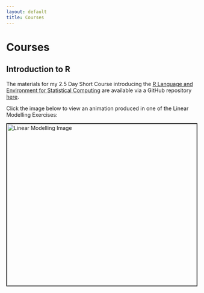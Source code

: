 ```yaml
---
layout: default
title: Courses
---
```

Courses
===================================

Introduction to R
-----------------

The materials for my 2.5 Day Short Course introducing the [R Language and Environment for Statistical Computing](http://www.r-project.org/) are available via a GitHub repository [here](https://github.com/brfitzpatrick/Intro_to_R/releases).

Click the image below to view an animation produced in one of the Linear Modelling Exercises:

<a href="http://www.youtube.com/watch?feature=player_embedded&v=mIDuPWqu0_4
" target="_blank"><img src="http://i.imgur.com/ekgfeBK.png?1" alt="Linear Modelling Image" width="800" height="430" border="2" /></a>
